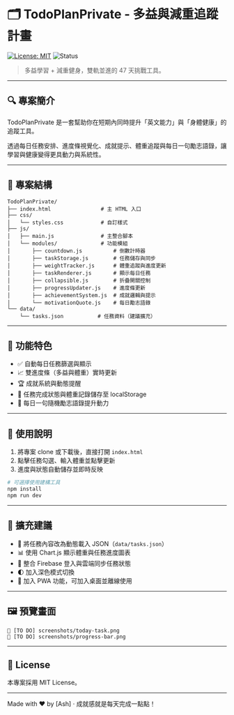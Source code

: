 # 🗂️ TodoPlanPrivate - 多益與減重追蹤計畫

[![License: MIT](https://img.shields.io/badge/License-MIT-yellow.svg)](https://opensource.org/licenses/MIT)
![Status](https://img.shields.io/badge/status-active-brightgreen)

> 多益學習 + 減重健身，雙軌並進的 47 天挑戰工具。

---

## 🔍 專案簡介
TodoPlanPrivate 是一套幫助你在短期內同時提升「英文能力」與「身體健康」的追蹤工具。

透過每日任務安排、進度條視覺化、成就提示、體重追蹤與每日一句勵志語錄，讓學習與健康變得更具動力與系統性。

---

## 📂 專案結構

```
TodoPlanPrivate/
├── index.html                # 主 HTML 入口
├── css/
│   └── styles.css            # 自訂樣式
├── js/
│   ├── main.js               # 主整合腳本
│   └── modules/              # 功能模組
│       ├── countdown.js          # 倒數計時器
│       ├── taskStorage.js        # 任務儲存與同步
│       ├── weightTracker.js      # 體重追蹤與進度更新
│       ├── taskRenderer.js       # 顯示每日任務
│       ├── collapsible.js        # 折疊開關控制
│       ├── progressUpdater.js    # 進度條更新
│       ├── achievementSystem.js  # 成就邏輯與提示
│       └── motivationQuote.js    # 每日勵志語錄
└── data/
    └── tasks.json           # 任務資料（建議擴充）
```

---

## 🧰 功能特色

- ✅ 自動每日任務篩選與顯示
- 📈 雙進度條（多益與體重）實時更新
- 🏆 成就系統與動態提醒
- 🧠 任務完成狀態與體重記錄儲存至 localStorage
- 💬 每日一句隨機勵志語錄提升動力

---

## 🚀 使用說明

1. 將專案 clone 或下載後，直接打開 `index.html`
2. 點擊任務勾選、輸入體重並點擊更新
3. 進度與狀態自動儲存並即時反映

```bash
# 可選擇使用建構工具
npm install
npm run dev
```

---

## 📌 擴充建議

- 🔄 將任務內容改為動態載入 JSON（`data/tasks.json`）
- 📊 使用 Chart.js 顯示體重與任務進度圖表
- 🔐 整合 Firebase 登入與雲端同步任務狀態
- 🌓 加入深色模式切換
- 📱 加入 PWA 功能，可加入桌面並離線使用

---

## 🖼️ 預覽畫面

```
📌 [TO DO] screenshots/today-task.png
📌 [TO DO] screenshots/progress-bar.png
```

---

## 📄 License

本專案採用 MIT License。

---

Made with ❤️ by [Ash] · 成就感就是每天完成一點點！
